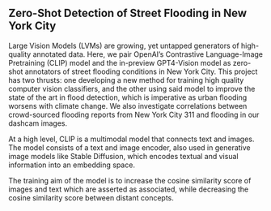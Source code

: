 ## Zero-Shot Detection of Street Flooding in New York City
Large Vision Models (LVMs) are growing, yet untapped generators of high-quality annotated data. Here, we pair OpenAI’s Contrastive Language-Image Pretraining (CLIP) model and the in-preview GPT4-Vision model as zero-shot annotators of street flooding conditions in New York City. This project has two thrusts: one developing a new method for training high quality computer vision classifiers, and the other using said model to improve the state of the art in flood detection, which is imperative as urban flooding worsens with climate change. We also investigate correlations between crowd-sourced flooding reports from New York City 311 and flooding in our dashcam images. 

At a high level, CLIP is a multimodal model that connects text and images. The model consists of a text and image encoder, also used in generative image models like Stable Diffusion, which encodes textual and visual information into an embedding space. 

The training aim of the model is to increase the cosine similarity score of images and text which are asserted as associated, while decreasing the cosine similarity score between distant concepts. 

